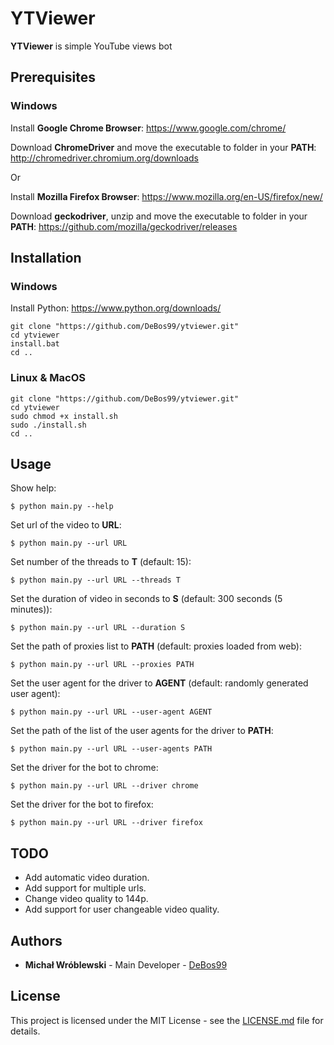 # YTViewer

**YTViewer** is simple YouTube views bot

## Prerequisites

### Windows

Install **Google Chrome Browser**: https://www.google.com/chrome/

Download **ChromeDriver** and move the executable to folder in your **PATH**: http://chromedriver.chromium.org/downloads

Or

Install **Mozilla Firefox Browser**: https://www.mozilla.org/en-US/firefox/new/

Download **geckodriver**, unzip and move the executable to folder in your **PATH**: https://github.com/mozilla/geckodriver/releases

## Installation

### Windows

Install Python: https://www.python.org/downloads/

```
git clone "https://github.com/DeBos99/ytviewer.git"
cd ytviewer
install.bat
cd ..
```

### Linux & MacOS

```
git clone "https://github.com/DeBos99/ytviewer.git"
cd ytviewer
sudo chmod +x install.sh
sudo ./install.sh
cd ..
```

## Usage

Show help:

`$ python main.py --help`

Set url of the video to **URL**:

`$ python main.py --url URL`

Set number of the threads to **T** (default: 15):

`$ python main.py --url URL --threads T`

Set the duration of video in seconds to **S** (default: 300 seconds (5 minutes)):

`$ python main.py --url URL --duration S`

Set the path of proxies list to **PATH** (default: proxies loaded from web):

`$ python main.py --url URL --proxies PATH`

Set the user agent for the driver to **AGENT** (default: randomly generated user agent):

`$ python main.py --url URL --user-agent AGENT`

Set the path of the list of the user agents for the driver to **PATH**:

`$ python main.py --url URL --user-agents PATH`

Set the driver for the bot to chrome:

`$ python main.py --url URL --driver chrome`

Set the driver for the bot to firefox:

`$ python main.py --url URL --driver firefox`

## TODO

* Add automatic video duration.
* Add support for multiple urls.
* Change video quality to 144p.
* Add support for user changeable video quality.

## Authors

* **Michał Wróblewski** - Main Developer - [DeBos99](https://github.com/DeBos99)

## License

This project is licensed under the MIT License - see the [LICENSE.md](LICENSE.md) file for details.
